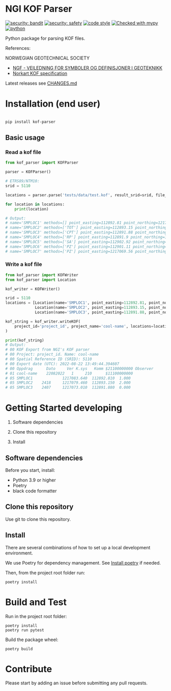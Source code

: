 # NGI KOF Parser

[![security: bandit](https://img.shields.io/badge/security-bandit-yellow.svg)](https://github.com/PyCQA/bandit)
[![security: safety](https://img.shields.io/badge/security-safety-yellow.svg)](https://github.com/pyupio/safety)
[![code style](https://img.shields.io/badge/code%20style-black-000000.svg)](https://github.com/ambv/black)
[![Checked with mypy](http://www.mypy-lang.org/static/mypy_badge.svg)](http://mypy-lang.org/)
[![python](https://img.shields.io/badge/Python-3.9-3776AB.svg?style=flat&logo=python&logoColor=white)](https://www.python.org)



Python package for parsing KOF files.

References:

NORWEGIAN GEOTECHNICAL SOCIETY
- [NGF - VEILEDNING FOR
SYMBOLER OG DEFINISJONER I GEOTEKNIKK](http://ngf.no/wp-content/uploads/2015/03/2_NGF-ny-melding-2-endelig-utgave-2011-12-04-med-topp-og-bunntekst-Alt-3.pdf)
- [Norkart KOF specification](http://www.anleggsdata.no/wp-content/uploads/2018/04/KOF-BESKRIVELSE-Oppdatert2005.pdf)

Latest releases see [CHANGES.md](https://github.com/norwegian-geotechnical-institute/kof-parser/blob/main/CHANGES.md)

# Installation (end user) 

```bash

pip install kof-parser

```

## Basic usage

### Read a kof file

```python
from kof_parser import KOFParser

parser = KOFParser()

# ETRS89/NTM10:
srid = 5110

locations = parser.parse('tests/data/test.kof', result_srid=srid, file_srid=srid)

for location in locations:
    print(location)

# Output:
# name='SMPLOC1' methods=[] point_easting=112892.81 point_northing=1217083.64 point_z=1.0 srid=5110
# name='SMPLOC2' methods=['TOT'] point_easting=112893.15 point_northing=1217079.46 point_z=2.0 srid=5110
# name='SMPLOC3' methods=['CPT'] point_easting=112891.88 point_northing=1217073.01 point_z=0.0 srid=5110
# name='SMPLOC4' methods=['RP'] point_easting=112891.9 point_northing=1217067.54 point_z=0.0 srid=5110
# name='SMPLOC5' methods=['SA'] point_easting=112902.92 point_northing=1217074.73 point_z=0.0 srid=5110
# name='SMPLOC6' methods=['PZ'] point_easting=112901.11 point_northing=1217069.56 point_z=0.0 srid=5110
# name='SMPLOC7' methods=['PZ'] point_easting=1217069.56 point_northing=112901.11 point_z=0.0 srid=5110

```

### Write a kof file

```python
from kof_parser import KOFWriter
from kof_parser import Location

kof_writer = KOFWriter()

srid = 5110
locations = [Location(name='SMPLOC1', point_easting=112892.81, point_northing=1217083.64, point_z=1.0),
             Location(name='SMPLOC2', point_easting=112893.15, point_northing=1217079.46, point_z=2.0, methods=['TOT']),
             Location(name='SMPLOC3', point_easting=112891.88, point_northing=1217073.01, point_z=0.0, methods=['CPT'])]

kof_string = kof_writer.writeKOF(
    project_id='project_id', project_name='cool-name', locations=locations, srid=srid
)

print(kof_string)
# Output:
# 00 KOF Export from NGI's KOF parser
# 00 Project: project_id. Name: cool-name
# 00 Spatial Reference ID (SRID): 5110
# 00 Export date (UTC): 2022-08-22 13:49:44.394607
# 00 Oppdrag      Dato     Ver K.sys   Komm $21100000000 Observer    
# 01 cool-name    22082022   1     210      $11100000000             
# 05 SMPLOC1             1217083.640  112892.810  1.000                
# 05 SMPLOC2    2418     1217079.460  112893.150  2.000                
# 05 SMPLOC3    2407     1217073.010  112891.880  0.000                
```

# Getting Started developing

1. Software dependencies

2. Clone this repository

3. Install

## Software dependencies

Before you start, install:

   - Python 3.9 or higher
   - Poetry
   - black code formatter
   
## Clone this repository

Use git to clone this repository.

## Install

There are several combinations of how to set up a local development environment.

We use Poetry for dependency management. See [Install poetry](https://python-poetry.org/docs/) if needed.

Then, from the project root folder run:

    poetry install


# Build and Test

Run in the project root folder: 

    poetry install
    poetry run pytest 

Build the package wheel: 

    poetry build

# Contribute

Please start by adding an issue before submitting any pull requests.